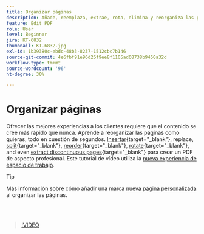 ```yaml
---
title: Organizar páginas
description: Añade, reemplaza, extrae, rota, elimina y reorganiza las páginas en tu PDF
feature: Edit PDF
role: User
level: Beginner
jira: KT-6832
thumbnail: KT-6832.jpg
exl-id: 1b39380c-ebdc-48b3-8237-1512cbc7b146
source-git-commit: 4e6fbf91e96d26f9ee8f1105ad68738b9450a32d
workflow-type: tm+mt
source-wordcount: '96'
ht-degree: 30%

---
```


# Organizar páginas

Ofrecer las mejores experiencias a los clientes requiere que el contenido se cree más rápido que nunca. Aprende a reorganizar las páginas como quieras, todo en cuestión de segundos. [Insertar](https://www.adobe.com/es/acrobat/online/add-pages-to-pdf.html){target="_blank"}, replace, [split](https://www.adobe.com/es/acrobat/online/split-pdf.html){target="_blank"}, [reorder](https://www.adobe.com/es/acrobat/online/rearrange-pdf.html){target="_blank"}, [rotate](https://www.adobe.com/es/acrobat/online/rotate-pdf.html){target="_blank"}, and even [extract discontinuous pages](https://www.adobe.com/es/acrobat/online/extract-pdf-pages.html){target="_blank"} para crear un PDF de aspecto profesional. Este tutorial de vídeo utiliza la [nueva experiencia de espacio de trabajo](new-workspace.md).

>[!TIP]
>
>Más información sobre cómo añadir una marca [nueva página personalizada](add-custom-page.md) al organizar las páginas.

<br> 

>[!VIDEO](https://video.tv.adobe.com/v/3409022?quality=12&learn=on&hidetitle=true)